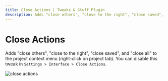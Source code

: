 ```yaml
---
title: Close Actions | Tweaks & Stuff Plugin
description: Adds "close others", "close to the right", "close saved", and "close all" to the project context menu (right-click on project tab).
---
```


# Close Actions

Adds "close others", "close to the right", "close saved", and "close all" to the project context menu (right-click on project tab). You can disable this tweak in `Settings > Interface > Close Actions`.

![close actions](/images/tweaks_n_stuff/close_actions.webp)
